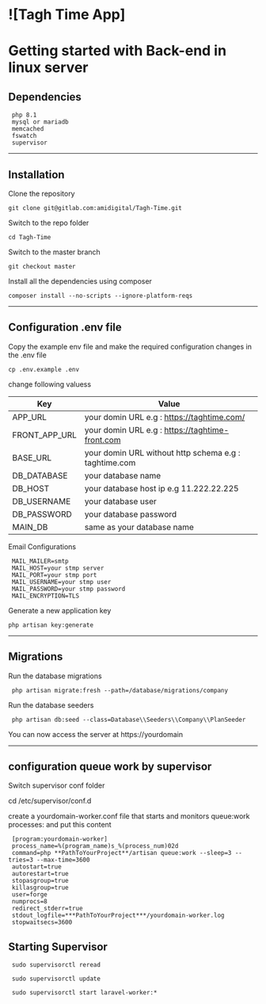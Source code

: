 # ![Tagh Time App]


# Getting started with Back-end in linux server
## Dependencies
     php 8.1
     mysql or mariadb
     memcached
     fswatch
     supervisor
   
----------

## Installation

Clone the repository

    git clone git@gitlab.com:amidigital/Tagh-Time.git

Switch to the repo folder

    cd Tagh-Time


Switch to the master branch

    git checkout master
    
Install all the dependencies using composer

    composer install --no-scripts --ignore-platform-reqs

----------

## Configuration .env file
Copy the example env file and make the required configuration changes in the .env file


    cp .env.example .env

change  following valuess

| **Key**          	| **Value**                                                 |
|------------------	|--------------------------------------------------	     |
| APP_URL       	| your domin URL e.g : https://taghtime.com/                |
| FRONT_APP_URL 	| your domin URL e.g : https://taghtime-front.com 	     |
| BASE_URL    	     | your domin URL without http schema e.g   : taghtime.com  	|
| DB_DATABASE       | your database name                                   	|
| DB_HOST           | your database host ip e.g 11.222.22.225                  	|
| DB_USERNAME       | your database user                                      	|
| DB_PASSWORD       | your database password                               	|
| MAIN_DB    	     | same as your database name                               	|


Email Configurations

     MAIL_MAILER=smtp
     MAIL_HOST=your stmp server
     MAIL_PORT=your stmp port
     MAIL_USERNAME=your stmp user
     MAIL_PASSWORD=your stmp password
     MAIL_ENCRYPTION=TLS


Generate a new application key

    php artisan key:generate

----------

## Migrations 
Run the database migrations

     php artisan migrate:fresh --path=/database/migrations/company

 Run the database seeders
 
     php artisan db:seed --class=Database\\Seeders\\Company\\PlanSeeder

  

You can now access the server at https://yourdomain

----------

## configuration queue work by supervisor
Switch supervisor conf folder  

   cd /etc/supervisor/conf.d
  
create a yourdomain-worker.conf file that starts and monitors queue:work processes: and put this content

     [program:yourdomain-worker]
     process_name=%(program_name)s_%(process_num)02d
     command=php **PathToYourProject**/artisan queue:work --sleep=3 --tries=3 --max-time=3600
     autostart=true
     autorestart=true
     stopasgroup=true
     killasgroup=true
     user=forge
     numprocs=8
     redirect_stderr=true
     stdout_logfile=***PathToYourProject***/yourdomain-worker.log
     stopwaitsecs=3600
     
## Starting Supervisor

     sudo supervisorctl reread

     sudo supervisorctl update

     sudo supervisorctl start laravel-worker:*
